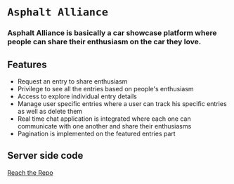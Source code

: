 # `Asphalt Alliance`

### Asphalt Alliance is basically a car showcase platform where people can share their enthusiasm on the car they love. 

## Features
- Request an entry to share enthusiasm
- Privilege to see all the entries based on people's enthusiasm
- Access to explore individual entry details
- Manage user specific entries where a user can track his specific entries as well as delete them
- Real time chat application is integrated where each one can communicate with one another and share their enthusiasms 
- Pagination is implemented on the featured entries part 

## Server side code
[Reach the Repo](https://github.com/ash358241/asphalt-alliance-server)
